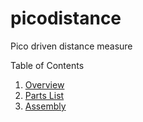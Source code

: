 # picodistance
Pico driven distance measure

Table of Contents

1. [Overview](docs/overview.md)
1. [Parts List](docs/partslist.md)
1. [Assembly](docs/instructions.md)